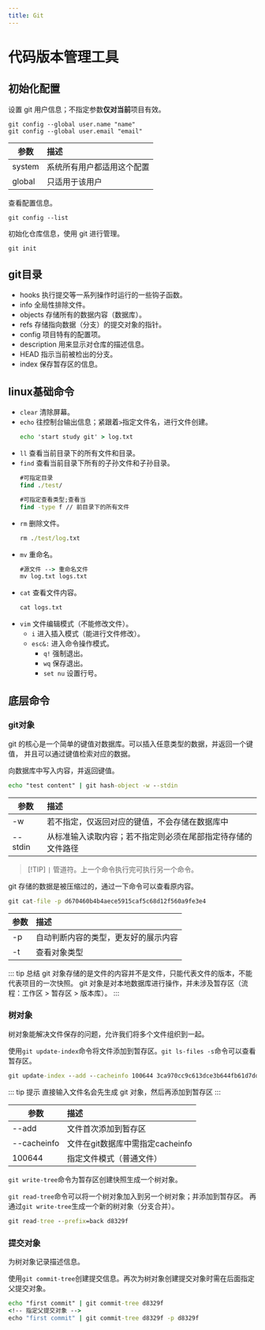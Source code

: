 ```yaml
---
title: Git
---
```


# 代码版本管理工具

## 初始化配置

设置 git 用户信息；不指定参数**仅对当前**项目有效。

```git
git config --global user.name "name"
git config --global user.email "email"
```

| 参数    | 描述   |
| ------- | :----- |
| system  | 系统所有用户都适用这个配置 |
| global  | 只适用于该用户 |

查看配置信息。

```git
git config --list
```

初始化仓库信息，使用 git 进行管理。

```git
git init
```

## git目录

- hooks 执行提交等一系列操作时运行的一些钩子函数。
- info 全局性排除文件。
- objects 存储所有的数据内容（数据库）。
- refs 存储指向数据（分支）的提交对象的指针。
- config 项目特有的配置项。
- description 用来显示对仓库的描述信息。
- HEAD 指示当前被检出的分支。
- index 保存暂存区的信息。

## linux基础命令

- `clear` 清除屏幕。
- `echo` 往控制台输出信息；紧跟着`>`指定文件名，进行文件创建。
  ```cmd
  echo 'start study git' > log.txt
  ```
- `ll` 查看当前目录下的所有文件和目录。
- `find` 查看当前目录下所有的子孙文件和子孙目录。
  ```cmd
  #可指定目录
  find ./test/

  #可指定查看类型;查看当
  find -type f // 前目录下的所有文件
  ```
- `rm` 删除文件。
  ```cmd
  rm ./test/log.txt
  ```
- `mv` 重命名。
  ```cmd
  #源文件 --> 重命名文件
  mv log.txt logs.txt
  ```
- `cat` 查看文件内容。
  ```cmd
  cat logs.txt
  ```
- `vim` 文件编辑模式（不能修改文件）。
  - `i` 进入插入模式（能进行文件修改）。 
  - `esc&:` 进入命令操作模式。
    - `q!` 强制退出。
    - `wq` 保存退出。
    - `set nu` 设置行号。

## 底层命令

### git对象

git 的核心是一个简单的键值对数据库。可以插入任意类型的数据，并返回一个键值，
并且可以通过键值检索对应的数据。

向数据库中写入内容，并返回键值。

```cmd
echo "test content" | git hash-object -w --stdin
```

| 参数     | 描述   |
| -------- | :----- |
| -w       | 若不指定，仅返回对应的键值，不会存储在数据库中 |
| --stdin  | 从标准输入读取内容；若不指定则必须在尾部指定待存储的文件路径 |

> [!TIP] `|` 管道符。上一个命令执行完可执行另一个命令。

git 存储的数据是被压缩过的，通过一下命令可以查看原内容。

```cmd
git cat-file -p d670460b4b4aece5915caf5c68d12f560a9fe3e4
```

| 参数  | 描述   |
| ---- | :----- |
| -p   | 自动判断内容的类型，更友好的展示内容 |
| -t   | 查看对象类型 |

::: tip 总结
git 对象存储的是文件的内容并不是文件，只能代表文件的版本，不能代表项目的一次快照。
git 对象是对本地数据库进行操作，并未涉及暂存区（流程：工作区 > 暂存区 > 版本库）。
:::

### 树对象

树对象能解决文件保存的问题，允许我们将多个文件组织到一起。

使用`git update-index`命令将文件添加到暂存区。`git ls-files -s`命令可以查看暂存区。

```cmd
git update-index --add --cacheinfo 100644 3ca970cc9c613dce3b644fb61d7ddded788dc552 content.tx
```
::: tip 提示
直接输入文件名会先生成 git 对象，然后再添加到暂存区
:::

| 参数          | 描述   |
| ------------- | :----- |
| --add         | 文件首次添加到暂存区 |
| --cacheinfo   | 文件在git数据库中需指定cacheinfo |
| 100644        | 指定文件模式（普通文件） |

`git write-tree`命令为暂存区创建快照生成一个树对象。

`git read-tree`命令可以将一个树对象加入到另一个树对象；并添加到暂存区。
再通过`git write-tree`生成一个新的树对象（分支合并）。

```cmd
git read-tree --prefix=back d8329f
```

### 提交对象

为树对象记录描述信息。

使用`git commit-tree`创建提交信息。再次为树对象创建提交对象时需在后面指定父提交对象。

```cmd
echo "first commit" | git commit-tree d8329f
<!-- 指定父提交对象 -->
echo "first commit" | git commit-tree d8329f -p d8329f
```
